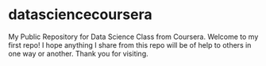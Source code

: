 # datasciencecoursera
My Public Repository for Data Science Class from Coursera.
Welcome to my first repo! I hope anything I share from this repo will be of help to others in one way or another. Thank you for visiting.
